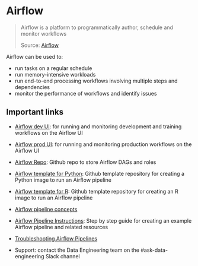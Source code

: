 # Airflow

> Airflow is a platform to programmatically author, schedule and monitor workflows
>
> Source: [Airflow](https://airflow.apache.org)

Airflow can be used to:

- run tasks on a regular schedule
- run memory-intensive workloads
- run end-to-end processing workflows involving multiple steps and dependencies
- monitor the performance of workflows and identify issues

## Important links

- [Airflow dev UI](https://eu-west-1.console.aws.amazon.com/mwaa/home?region=eu-west-1#environments/dev/sso): for running and monitoring development and training workflows on the Airflow UI

- [Airflow prod UI](https://eu-west-1.console.aws.amazon.com/mwaa/home?region=eu-west-1#environments/prod/sso): for running and monitoring production workflows on the Airflow UI

- [Airflow Repo](https://github.com/moj-analytical-services/airflow): Github repo to store Airflow DAGs and roles

- [Airflow template for Python](https://github.com/moj-analytical-services/template-airflow-python): Github template repository for creating a Python image to run an Airflow pipeline

- [Airflow template for R](https://github.com/moj-analytical-services/template-airflow-r): Github template repository for creating an R image to run an Airflow pipeline

- [Airflow pipeline concepts](/tools/airflow/concepts)

- [Airflow Pipeline Instructions](/tools/airflow/instructions): Step by step guide for creating an example Airflow pipeline and related resources 

- [Troubleshooting Airflow Pipelines](/tools/airflow/troubleshooting)

- Support: contact the Data Engineering team on the #ask-data-engineering Slack channel
